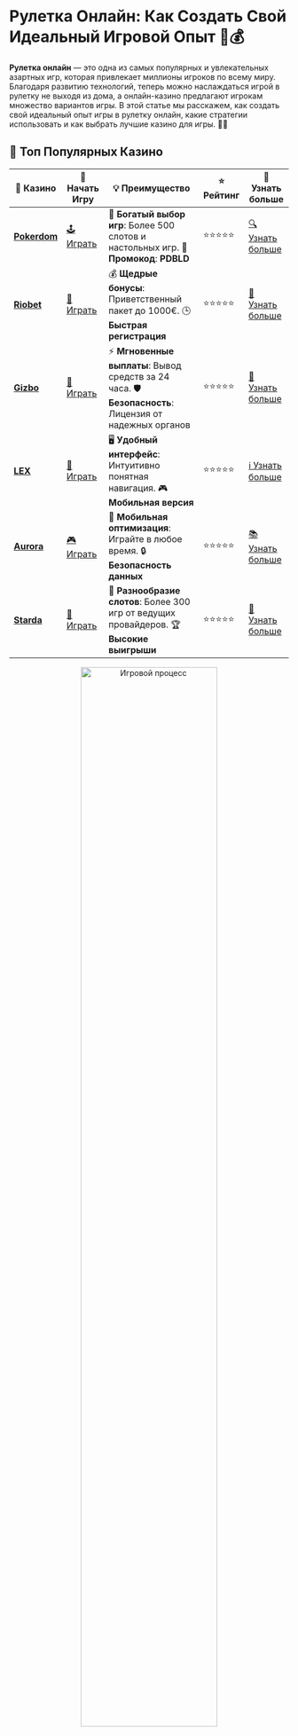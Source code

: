 # Рулетка Онлайн: Как Создать Свой Идеальный Игровой Опыт 🎡💰

**Рулетка онлайн** — это одна из самых популярных и увлекательных азартных игр, которая привлекает миллионы игроков по всему миру. Благодаря развитию технологий, теперь можно наслаждаться игрой в рулетку не выходя из дома, а онлайн-казино предлагают игрокам множество вариантов игры. В этой статье мы расскажем, как создать свой идеальный опыт игры в рулетку онлайн, какие стратегии использовать и как выбрать лучшие казино для игры. 🎰🌟

## 🌟 Топ Популярных Казино

| 🎲 **Казино** | 🔗 **Начать Игру** | 💡 **Преимущество** | ⭐ **Рейтинг** | 🔗 **Узнать больше** |
|--------------|---------------------|---------------------|----------------|----------------------|
| [**Pokerdom**](https://brandplay.link/4k77v2yx) | [🕹️ Играть](https://brandplay.link/4k77v2yx) | 🎉 **Богатый выбор игр**: Более 500 слотов и настольных игр. 🎁 **Промокод**: **PDBLD** | ⭐⭐⭐⭐⭐ | [🔍 Узнать больше](https://brandplay.link/4k77v2yx) |
| [**Riobet**](https://brandplay.link/7xBLTPyj) | [🎰 Играть](https://brandplay.link/7xBLTPyj) | 💰 **Щедрые бонусы**: Приветственный пакет до 1000€. 🕒 **Быстрая регистрация** | ⭐⭐⭐⭐⭐ | [📖 Узнать больше](https://brandplay.link/7xBLTPyj) |
| [**Gizbo**](https://brandplay.link/bprXw4YV) | [🎲 Играть](https://brandplay.link/bprXw4YV) | ⚡ **Мгновенные выплаты**: Вывод средств за 24 часа. 🛡️ **Безопасность**: Лицензия от надежных органов | ⭐⭐⭐⭐⭐ | [📝 Узнать больше](https://brandplay.link/bprXw4YV) |
| [**LEX**](https://brandplay.link/zW4hdDFV) | [🤑 Играть](https://brandplay.link/zW4hdDFV) | 🖥️ **Удобный интерфейс**: Интуитивно понятная навигация. 🎮 **Мобильная версия** | ⭐⭐⭐⭐⭐ | [ℹ️ Узнать больше](https://brandplay.link/zW4hdDFV) |
| [**Aurora**](https://10trafic-stat2.com/click/668546556bcc6313411604bd/6766/13032/subaccount) | [🎮 Играть](https://10trafic-stat2.com/click/668546556bcc6313411604bd/6766/13032/subaccount) | 📱 **Мобильная оптимизация**: Играйте в любое время. 🔒 **Безопасность данных** | ⭐⭐⭐⭐⭐ | [📚 Узнать больше](https://10trafic-stat2.com/click/668546556bcc6313411604bd/6766/13032/subaccount) |
| [**Starda**](https://brandplay.link/fB7xwRFL) | [🎯 Играть](https://brandplay.link/fB7xwRFL) | 🎰 **Разнообразие слотов**: Более 300 игр от ведущих провайдеров. 🏆 **Высокие выигрыши** | ⭐⭐⭐⭐⭐ | [🔎 Узнать больше](https://brandplay.link/fB7xwRFL) |

<div align="center">
    <img src="https://i.pinimg.com/originals/1d/b3/25/1db325483acbe642c6d4e6fdd73a4988.gif" alt="Игровой процесс" width="70%">
</div>

## 💎 Лучшие Бонусы и Акции

| 🎲 **Казино** | 🔗 **Начать Игру** | 💡 **Преимущество** | ⭐ **Рейтинг** | 🔗 **Узнать больше** |
|--------------|---------------------|---------------------|----------------|----------------------|
| [**Kometa**](https://brandplay.link/8ZymQJV8) | [🎰 Играть](https://brandplay.link/8ZymQJV8) | 🎁 **Эксклюзивные бонусы**: Регулярные акции и промо. 🔄 **Программы лояльности** | ⭐⭐⭐⭐☆ | [🔍 Узнать больше](https://brandplay.link/8ZymQJV8) |
| [**R7**](https://brandplay.link/bMd3Yjsw) | [🕹️ Играть](https://brandplay.link/bMd3Yjsw) | 🕒 **Круглосуточная поддержка**: Всегда на связи. 💸 **Высокие лимиты** | ⭐⭐⭐⭐☆ | [📖 Узнать больше](https://brandplay.link/bMd3Yjsw) |
| [**7K**](https://brandplay.link/BvQyFShp) | [🎲 Играть](https://brandplay.link/BvQyFShp) | 🌟 **Эксклюзивные бонусы**: Только для VIP игроков. 🎉 **Сезонные акции** | ⭐⭐⭐⭐☆ | [📝 Узнать больше](https://brandplay.link/BvQyFShp) |
| [**Kent**](https://brandplay.link/Fv2WP3js) | [🤑 Играть](https://brandplay.link/Fv2WP3js) | 📈 **Высокий RTP**: Более 98%. 💼 **Профессиональная поддержка** | ⭐⭐⭐⭐☆ | [ℹ️ Узнать больше](https://brandplay.link/Fv2WP3js) |
| [**1Xslots**](https://brandplay.link/hSB1khtr) | [🎮 Играть](https://brandplay.link/hSB1khtr) | 🎉 **Множество акций**: Еженедельные бонусы и турниры. 🛡️ **Безопасность** | ⭐⭐⭐⭐☆ | [📚 Узнать больше](https://brandplay.link/hSB1khtr) |
| [**Gama**](https://brandplay.link/j6NMKsDz) | [🎯 Играть](https://brandplay.link/j6NMKsDz) | 🔍 **Интуитивный интерфейс**: Легкость использования. 🏅 **Престижные турниры** | ⭐⭐⭐⭐☆ | [🔎 Узнать больше](https://brandplay.link/j6NMKsDz) |

<div align="center">
    <img src="https://i.pinimg.com/originals/1d/b3/25/1db325483acbe642c6d4e6fdd73a4988.gif" alt="Игровой процесс" width="70%">
</div>

## 🚀 Быстрые Выигрыши и Поддержка

| 🎲 **Казино** | 🔗 **Начать Игру** | 💡 **Преимущество** | ⭐ **Рейтинг** | 🔗 **Узнать больше** |
|--------------|---------------------|---------------------|----------------|----------------------|
| [**Onion**](https://brandplay.link/zBGRVpQ9) | [🎰 Играть](https://brandplay.link/zBGRVpQ9) | 🤑 **Низкие ставки**: Идеально для начинающих. 🔄 **Быстрые выводы** | ⭐⭐⭐⭐☆ | [🔍 Узнать больше](https://brandplay.link/zBGRVpQ9) |
| [**Чемпион**](https://temon-gter.cfd/go/lRq?p80412p304504pcc44t17455) | [🕹️ Играть](https://temon-gter.cfd/go/lRq?p80412p304504pcc44t17455) | 🏅 **Лояльная программа**: Награды за активность. 🎁 **Ежемесячные бонусы** | ⭐⭐⭐⭐☆ | [📖 Узнать больше](https://temon-gter.cfd/go/lRq?p80412p304504pcc44t17455) |
| [**Vavada**](https://vavadapartner.pro/?promo=ea5c9275-6854-4505-94fc-95ab18221945-linkb2) | [🎲 Играть](https://vavadapartner.pro/?promo=ea5c9275-6854-4505-94fc-95ab18221945-linkb2) | 🚀 **Быстрая регистрация**: Начните играть мгновенно. 🔐 **Безопасные транзакции** | ⭐⭐⭐⭐☆ | [📝 Узнать больше](https://vavadapartner.pro/?promo=ea5c9275-6854-4505-94fc-95ab18221945-linkb2) |
| [**Friends**](https://gofriends.kim/linkb2) | [🤑 Играть](https://gofriends.kim/linkb2) | 🤝 **Социальные игры**: Играйте с друзьями. 🌐 **Мультиплатформенность** | ⭐⭐⭐⭐☆ | [ℹ️ Узнать больше](https://gofriends.kim/linkb2) |
| [**1WIN**](https://brandplay.link/smXVpBbG) | [🎮 Играть](https://brandplay.link/smXVpBbG) | 🏆 **Спортивные ставки**: Широкий выбор видов спорта. 💵 **Высокие коэффициенты** | ⭐⭐⭐⭐☆ | [📚 Узнать больше](https://brandplay.link/smXVpBbG) |
| [**Drip**](https://drp-ircp01.com/c07e6a3db) | [🎯 Играть](https://drp-ircp01.com/c07e6a3db) | 🌐 **Инновационные игры**: Новейшие игровые технологии. 🛡️ **Высокая безопасность** | ⭐⭐⭐⭐☆ | [🔎 Узнать больше](https://drp-ircp01.com/c07e6a3db) |
| [**JoyCasino**](https://rpc30.call2me.pro/?/ru/registration?apkpop=0&partner=p24970p3291217pc98f) | [🎰 Играть](https://rpc30.call2me.pro/?/ru/registration?apkpop=0&partner=p24970p3291217pc98f) | 🎁 **Приятные бонусы**: Ежедневные акции и подарки. 🕹️ **Разнообразие игр** | ⭐⭐⭐⭐☆ | [🔍 Узнать больше](https://rpc30.call2me.pro/?/ru/registration?apkpop=0&partner=p24970p3291217pc98f) |

<div align="center">
    <img src="https://i.pinimg.com/originals/1d/b3/25/1db325483acbe642c6d4e6fdd73a4988.gif" alt="Игровой процесс" width="70%">
</div>
---

✨ **Выбирайте лучшее казино для себя и наслаждайтесь игрой! Удачи!** ✨

## Что Такое Рулетка Онлайн? 🏠

**Рулетка онлайн** — это виртуальная версия классической игры, которая доступна в интернете. В отличие от традиционной рулетки в реальных казино, здесь вы можете играть с компьютером или с живыми дилерами, не покидая дома. Игроки делают ставки на различные результаты вращения колеса рулетки, такие как номера, цвета или группы чисел. Онлайн-рулетка предоставляет удобство, доступность и широкий выбор вариантов, что делает её идеальным выбором для игроков по всему миру. 🌍

### Преимущества Рулетки Онлайн 🎯

1. **Доступность 24/7**: Онлайн рулетка доступна в любое время, что даёт игрокам гибкость и удобство. Играйте когда угодно, не ограничиваясь временем работы наземных казино.
2. **Разнообразие вариантов**: Онлайн казино предлагают различные типы рулетки, включая европейскую, американскую, французскую и даже уникальные версии с бонусами.
3. **Удобство и комфорт**: Играя онлайн, вы можете находиться в удобной обстановке, избегая толп и шума реальных казино.
4. **Бонусы и акции**: Онлайн казино часто предлагают бонусы для новичков, бесплатные вращения и другие специальные предложения, которые увеличивают ваши шансы на выигрыш. 🎁

## Как Играть в Рулетку Онлайн? 🎲

Играть в **рулетку онлайн** проще, чем кажется. Для начала вам нужно выбрать подходящее казино и зарегистрироваться. После этого можно приступать к игре. Вот основные шаги:

### 1. Выбор Казино 💻

Для начала нужно выбрать онлайн-казино с хорошей репутацией и лицензией. Обратите внимание на наличие популярных провайдеров игр, таких как NetEnt, Microgaming или Evolution Gaming, которые предлагают качественные игры с живыми дилерами.

### 2. Регистрация и Депозит 💳

После того, как вы выбрали казино, нужно пройти регистрацию. Большинство казино предлагает удобные способы пополнения счёта, включая карты, электронные кошельки и криптовалюты. Сделайте первый депозит, чтобы начать играть.

### 3. Выбор Варианта Рулетки 🎡

В большинстве онлайн-казино вы найдете несколько вариантов рулетки, таких как:

- **Европейская рулетка**: Имеет 37 чисел (от 0 до 36), и считается наименее рискованной для игроков.
- **Американская рулетка**: Имеет 38 чисел (добавляется двойной зеро), что делает её менее выгодной для игроков.
- **Французская рулетка**: Очень похожа на европейскую, но с дополнительными правилами, которые могут снизить преимущество казино.

### 4. Делайте Ставки и Играйте 💸

Когда вы выбрали вариант игры, наступает момент, когда нужно сделать ставку. В рулетке можно ставить на конкретные числа, группы чисел, цвета, чётные или нечётные числа и другие комбинации. После того как ставка сделана, крупье (или автомат) запускает колесо рулетки. В реальном времени будет показываться, на каком числе остановится шарик, и если ваше предсказание совпало, вы выигрываете! 🏆

## Стратегии для Игр в Рулетку Онлайн 🎯

Хотя рулетка — это игра, основанная на случайности, существуют различные стратегии, которые могут помочь вам лучше управлять своими ставками и повысить шансы на победу. Вот несколько популярных стратегий:

### 1. Стратегия Мартингейла 🧮

Это одна из самых известных стратегий для рулетки. Суть её заключается в том, чтобы удваивать ставку после каждого проигрыша. Идея заключается в том, что при выигрыше вы вернёте все потери и получите прибыль. Однако нужно быть осторожным, так как это требует достаточно большого банка и может быть рискованно при длительных сериях проигрышей.

### 2. Стратегия Фибоначчи 🔢

Стратегия основана на знаменитой математической последовательности Фибоначчи. Игрок начинает с минимальной ставки и увеличивает ставку по последовательности Фибоначчи после каждого проигрыша. После выигрыша возвращается на начальную ставку.

### 3. Стратегия Лабушера 📝

Эта стратегия также известна как "стратегия отмены". Игрок записывает последовательность чисел (например, 1, 2, 3, 4, 5), и делает ставки, равные сумме первого и последнего числа в последовательности. Если ставка выигрывает, числа удаляются, если проигрывает — к концу добавляется сумма проигрыша. Это позволяет систематически увеличивать ставки и оптимизировать стратегию.

### 4. Стратегия Даламберта ➖➕

Суть этой стратегии заключается в том, чтобы увеличивать ставку на 1 после проигрыша и уменьшать на 1 после выигрыша. Эта стратегия считается более консервативной и безопасной, чем Мартингейл.

## Как Выбрать Лучшее Онлайн Казино для Рулетки? 🎯

При выборе казино для игры в рулетку важно обратить внимание на несколько ключевых факторов, которые помогут вам сделать правильный выбор.

### 1. Лицензия и Репутация 🔒

Выбирайте только те онлайн-казино, которые имеют действующую лицензию. Это гарантирует, что казино работает по законам и предоставляет честные условия игры.

### 2. Разнообразие Игры 🎮

Ищите казино, которое предлагает несколько видов рулетки. Это даст вам возможность выбирать между различными версиями игры и экспериментировать с различными стратегиями.

### 3. Бонусы и Программы Лояльности 🎁

Лучшие онлайн-казино предлагают бонусы для новичков и постоянных игроков, такие как бесплатные ставки или бонусы на депозит. Это поможет вам увеличить баланс и играть дольше.

### 4. Методы Оплаты 💳

Убедитесь, что казино поддерживает удобные и безопасные методы оплаты для депозитов и выводов. Это поможет вам избежать проблем с транзакциями.

## Часто Задаваемые Вопросы ❓

### 1. Можно ли выиграть реальные деньги в рулетку онлайн? 💰

Да, в рулетку онлайн можно выигрывать реальные деньги, если вы играете на деньги и соблюдаете правила игры.

### 2. Каковы шансы на выигрыш в рулетке онлайн? 🎯

Шансы на выигрыш в рулетке зависят от типа игры (европейская, американская и т. д.). В европейской рулетке шансы на выигрыш немного выше из-за меньшего числа чисел на колесе.

### 3. Нужно ли использовать стратегию для игры в рулетку онлайн? 🎲

Хотя рулетка — это игра на удачу, использование стратегии может помочь вам лучше управлять ставками и увеличивать шансы на успешную игру.

### 4. Как выбрать лучший вариант рулетки для игры? 🎡

Лучший вариант рулетки зависит от ваших предпочтений. Европейская рулетка — это самая выгодная для игроков, так как она имеет меньшее преимущество у казино.

## Заключение

**Рулетка онлайн** — это захватывающая игра, которая предлагает неограниченные возможности для развлечений и выигрышей. Важно выбирать надежное казино, использовать стратегии для повышения шансов на успех и наслаждаться игрой. С помощью наших советов вы сможете создать идеальный игровой опыт в мире рулетки онлайн! 🎉🍀

